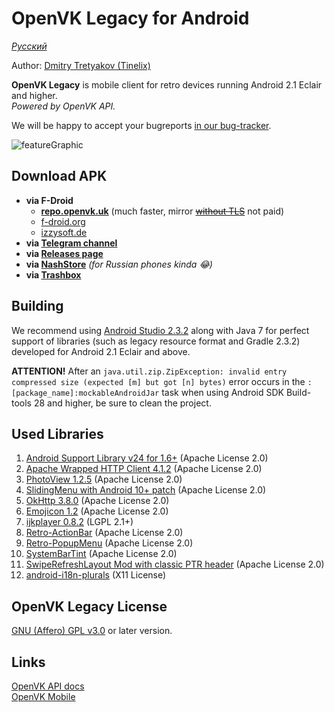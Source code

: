 # OpenVK Legacy for Android

_[Русский](https://github.com/openvk/mobile-android-legacy/blob/master/README_RU.md)_

Author: [Dmitry Tretyakov (Tinelix)](https://github.com/tretdm)

**OpenVK Legacy** is mobile client for retro devices running Android 2.1 Eclair and higher.\
_Powered by OpenVK API._

We will be happy to accept your bugreports [in our bug-tracker](https://github.com/openvk/mobile-android-legacy/projects/1).

![featureGraphic](https://github.com/openvk/mobile-android-legacy/blob/main/fastlane/metadata/android/en-US/images/featureGraphic.png)

## Download APK
* **via F-Droid**
  * **[repo.openvk.uk](https://repo.openvk.uk/repo/)** (much faster, mirror ~~[without TLS](http://repo.openvk.co/repo/)~~ not paid)
  * [f-droid.org](https://f-droid.org/packages/uk.openvk.android.legacy/)
  * [izzysoft.de](https://apt.izzysoft.de/fdroid/index/apk/uk.openvk.android.legacy)
* **via [Telegram channel](https://t.me/+nPLHBZqAsFlhYmIy)**
* **via [Releases page](https://github.com/openvk/mobile-android-legacy/releases/latest)**
* **via [NashStore](https://store.nashstore.ru/store/637cc36cfb3ed38835524503)** _(for Russian phones kinda 😂)_
* **via [Trashbox](https://trashbox.ru/topics/164477/openvk-legacy)**

## Building
We recommend using [Android Studio 2.3.2](https://developer.android.com/studio/archive) along with Java 7 for perfect support of libraries (such as legacy resource format and Gradle 2.3.2) developed for Android 2.1 Eclair and above.

**ATTENTION!** After an `java.util.zip.ZipException: invalid entry compressed size (expected [m] but got [n] bytes)` error occurs in the `:[package_name]:mockableAndroidJar` task when using Android SDK Build-tools 28 and higher, be sure to clean the project.

## Used Libraries
1. [Android Support Library v24 for 1.6+](https://developer.android.com/topic/libraries/support-library) (Apache License 2.0)
2. [Apache Wrapped HTTP Client 4.1.2](https://mvnrepository.com/artifact/org.jbundle.util.osgi.wrapped/org.jbundle.util.osgi.wrapped.org.apache.http.client/4.1.2#gradle) (Apache License 2.0)
3. [PhotoView 1.2.5](https://github.com/Baseflow/PhotoView/tree/v1.2.5) (Apache License 2.0)
4. [SlidingMenu with Android 10+ patch](https://github.com/tinelix/SlidingMenu) (Apache License 2.0)
5. [OkHttp 3.8.0](https://square.github.io/okhttp/) (Apache License 2.0)
6. [Emojicon 1.2](https://github.com/rockerhieu/emojicon/tree/1.2) (Apache License 2.0)
7. [ijkplayer 0.8.2](https://github.com/bilibili/ijkplayer/tree/k0.6.2) (LGPL 2.1+)
8. [Retro-ActionBar](https://github.com/tinelix/retro-actionbar) (Apache License 2.0)
9. [Retro-PopupMenu](https://github.com/tinelix/retro-popupmenu) (Apache License 2.0)
10. [SystemBarTint](https://github.com/jgilfelt/SystemBarTint) (Apache License 2.0)
11. [SwipeRefreshLayout Mod with classic PTR header](https://github.com/xyxyLiu/SwipeRefreshLayout) (Apache License 2.0)
12. [android-i18n-plurals](https://github.com/populov/android-i18n-plurals) (X11 License)

## OpenVK Legacy License
[GNU (Affero) GPL v3.0](https://github.com/openvk/mobile-android-legacy/blob/main/COPYING) or later version.

## Links
[OpenVK API docs](https://docs.openvk.su/openvk_engine/api/description/)\
[OpenVK Mobile](https://openvk.uk/app)
